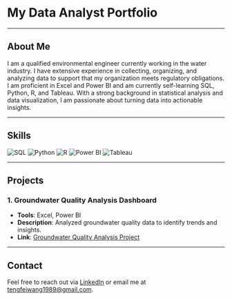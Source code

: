 # My Data Analyst Portfolio

---

## About Me

I am a qualified environmental engineer currently working in the water industry. I have extensive experience in collecting, organizing, and analyzing data to support that my organization meets regulatory obligations. I am proficient in Excel and Power BI and am currently self-learning SQL, Python, R, and Tableau. With a strong background in statistical analysis and data visualization, I am passionate about turning data into actionable insights.

---

## Skills

![SQL](https://img.shields.io/badge/SQL-336791?style=for-the-badge&logo=postgresql&logoColor=white)
![Python](https://img.shields.io/badge/Python-3776AB?style=for-the-badge&logo=python&logoColor=white)
![R](https://img.shields.io/badge/R-276DC3?style=for-the-badge&logo=r&logoColor=white)
![Power BI](https://img.shields.io/badge/Power%20BI-F2C811?style=for-the-badge&logo=powerbi&logoColor=white)
![Tableau](https://img.shields.io/badge/Tableau-E97627?style=for-the-badge&logo=tableau&logoColor=white)


---

## Projects

### 1. Groundwater Quality Analysis Dashboard

- **Tools**: Excel, Power BI
- **Description**: Analyzed groundwater quality data to identify trends and insights.
- **Link**: [Groundwater Quality Analysis Project](https://github.com/ttfwang/groundwater_quality_analysis)

---

## Contact

Feel free to reach out via [LinkedIn](https://www.linkedin.com/in/tengfei-wang) or email me at [tengfeiwang1989@gmail.com](tengfeiwang1989@gmail.com).

